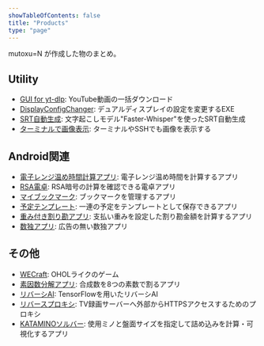```yaml
---
showTableOfContents: false
title: "Products"
type: "page"
---
```


mutoxu=N が作成した物のまとめ。

## Utility
- [GUI for yt-dlp](/Portfolio/posts/yt-dlp-gui): YouTube動画の一括ダウンロード
- [DisplayConfigChanger](/Portfolio/posts/display_config_changer): デュアルディスプレイの設定を変更するEXE
- [SRT自動生成](/Portfolio/posts/subtitle_generator): 文字起こしモデル"Faster-Whisper"を使ったSRT自動生成
- [ターミナルで画像表示](/Portfolio/posts/img_in_term): ターミナルやSSHでも画像を表示する

## Android関連
- [電子レンジ温め時間計算アプリ](/Portfolio/posts/microwave_calculator): 電子レンジ温め時間を計算するアプリ
- [RSA電卓](/Portfolio/posts/rsa_app): RSA暗号の計算を確認できる電卓アプリ
- [マイブックマーク](/Portfolio/posts/my_bookmark_app): ブックマークを管理するアプリ
- [予定テンプレート](/Portfolio/posts/secretary_app): 一連の予定をテンプレートとして保存できるアプリ
- [重み付き割り勘アプリ](/Portfolio/posts/split_app): 支払い重みを設定した割り勘金額を計算するアプリ
- [数独アプリ](/Portfolio/posts/sudoku_app): 広告の無い数独アプリ

## その他
- [WECraft](/Portfolio/posts/wecraft): OHOLライクのゲーム
- [素因数分解アプリ](/Portfolio/posts/factoring): 合成数を8つの素数で割るアプリ
- [リバーシAI](/Portfolio/posts/reversi_app): TensorFlowを用いたリバーシAI
- [リバースプロキシ](/Portfolio/posts/reverse_proxy): TV録画サーバーへ外部からHTTPSアクセスするためのプロキシ
- [KATAMINOソルバー](/Portfolio/posts/katamino_app): 使用ミノと盤面サイズを指定して詰め込みを計算・可視化するアプリ
